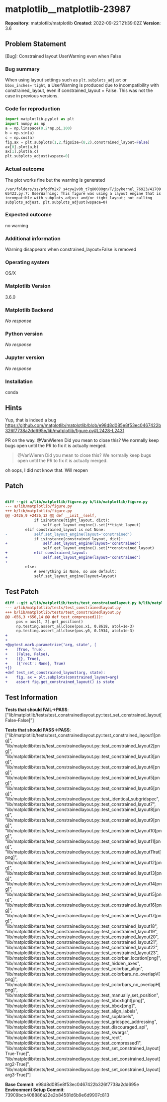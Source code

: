 # matplotlib__matplotlib-23987

**Repository**: matplotlib/matplotlib
**Created**: 2022-09-22T21:39:02Z
**Version**: 3.6

## Problem Statement

[Bug]: Constrained layout UserWarning even when False
### Bug summary

When using layout settings such as `plt.subplots_adjust` or `bbox_inches='tight`, a UserWarning is produced due to incompatibility with constrained_layout, even if constrained_layout = False. This was not the case in previous versions.

### Code for reproduction

```python
import matplotlib.pyplot as plt
import numpy as np
a = np.linspace(0,2*np.pi,100)
b = np.sin(a)
c = np.cos(a)
fig,ax = plt.subplots(1,2,figsize=(8,2),constrained_layout=False)
ax[0].plot(a,b)
ax[1].plot(a,c)
plt.subplots_adjust(wspace=0)
```


### Actual outcome

The plot works fine but the warning is generated

`/var/folders/ss/pfgdfm2x7_s4cyw2v0b_t7q80000gn/T/ipykernel_76923/4170965423.py:7: UserWarning: This figure was using a layout engine that is incompatible with subplots_adjust and/or tight_layout; not calling subplots_adjust.
  plt.subplots_adjust(wspace=0)`

### Expected outcome

no warning

### Additional information

Warning disappears when constrained_layout=False is removed

### Operating system

OS/X

### Matplotlib Version

3.6.0

### Matplotlib Backend

_No response_

### Python version

_No response_

### Jupyter version

_No response_

### Installation

conda


## Hints

Yup, that is indeed a bug https://github.com/matplotlib/matplotlib/blob/e98d8d085e8f53ec0467422b326f7738a2dd695e/lib/matplotlib/figure.py#L2428-L2431 

PR on the way.
@VanWieren Did you mean to close this?  We normally keep bugs open until the PR to fix it is actually merged.
> @VanWieren Did you mean to close this? We normally keep bugs open until the PR to fix it is actually merged.

oh oops, I did not know that. Will reopen

## Patch

```diff

diff --git a/lib/matplotlib/figure.py b/lib/matplotlib/figure.py
--- a/lib/matplotlib/figure.py
+++ b/lib/matplotlib/figure.py
@@ -2426,9 +2426,12 @@ def __init__(self,
             if isinstance(tight_layout, dict):
                 self.get_layout_engine().set(**tight_layout)
         elif constrained_layout is not None:
-            self.set_layout_engine(layout='constrained')
             if isinstance(constrained_layout, dict):
+                self.set_layout_engine(layout='constrained')
                 self.get_layout_engine().set(**constrained_layout)
+            elif constrained_layout:
+                self.set_layout_engine(layout='constrained')
+
         else:
             # everything is None, so use default:
             self.set_layout_engine(layout=layout)


```

## Test Patch

```diff
diff --git a/lib/matplotlib/tests/test_constrainedlayout.py b/lib/matplotlib/tests/test_constrainedlayout.py
--- a/lib/matplotlib/tests/test_constrainedlayout.py
+++ b/lib/matplotlib/tests/test_constrainedlayout.py
@@ -656,3 +656,14 @@ def test_compressed1():
     pos = axs[1, 2].get_position()
     np.testing.assert_allclose(pos.x1, 0.8618, atol=1e-3)
     np.testing.assert_allclose(pos.y0, 0.1934, atol=1e-3)
+
+
+@pytest.mark.parametrize('arg, state', [
+    (True, True),
+    (False, False),
+    ({}, True),
+    ({'rect': None}, True)
+])
+def test_set_constrained_layout(arg, state):
+    fig, ax = plt.subplots(constrained_layout=arg)
+    assert fig.get_constrained_layout() is state

```

## Test Information

**Tests that should FAIL→PASS**: ["lib/matplotlib/tests/test_constrainedlayout.py::test_set_constrained_layout[False-False]"]

**Tests that should PASS→PASS**: ["lib/matplotlib/tests/test_constrainedlayout.py::test_constrained_layout1[png]", "lib/matplotlib/tests/test_constrainedlayout.py::test_constrained_layout2[png]", "lib/matplotlib/tests/test_constrainedlayout.py::test_constrained_layout3[png]", "lib/matplotlib/tests/test_constrainedlayout.py::test_constrained_layout4[png]", "lib/matplotlib/tests/test_constrainedlayout.py::test_constrained_layout5[png]", "lib/matplotlib/tests/test_constrainedlayout.py::test_constrained_layout6[png]", "lib/matplotlib/tests/test_constrainedlayout.py::test_identical_subgridspec", "lib/matplotlib/tests/test_constrainedlayout.py::test_constrained_layout7", "lib/matplotlib/tests/test_constrainedlayout.py::test_constrained_layout8[png]", "lib/matplotlib/tests/test_constrainedlayout.py::test_constrained_layout9[png]", "lib/matplotlib/tests/test_constrainedlayout.py::test_constrained_layout10[png]", "lib/matplotlib/tests/test_constrainedlayout.py::test_constrained_layout11[png]", "lib/matplotlib/tests/test_constrainedlayout.py::test_constrained_layout11rat[png]", "lib/matplotlib/tests/test_constrainedlayout.py::test_constrained_layout12[png]", "lib/matplotlib/tests/test_constrainedlayout.py::test_constrained_layout13[png]", "lib/matplotlib/tests/test_constrainedlayout.py::test_constrained_layout14[png]", "lib/matplotlib/tests/test_constrainedlayout.py::test_constrained_layout15[png]", "lib/matplotlib/tests/test_constrainedlayout.py::test_constrained_layout16[png]", "lib/matplotlib/tests/test_constrainedlayout.py::test_constrained_layout17[png]", "lib/matplotlib/tests/test_constrainedlayout.py::test_constrained_layout18", "lib/matplotlib/tests/test_constrainedlayout.py::test_constrained_layout19", "lib/matplotlib/tests/test_constrainedlayout.py::test_constrained_layout20", "lib/matplotlib/tests/test_constrainedlayout.py::test_constrained_layout21", "lib/matplotlib/tests/test_constrainedlayout.py::test_constrained_layout22", "lib/matplotlib/tests/test_constrainedlayout.py::test_constrained_layout23", "lib/matplotlib/tests/test_constrainedlayout.py::test_colorbar_location[png]", "lib/matplotlib/tests/test_constrainedlayout.py::test_hidden_axes", "lib/matplotlib/tests/test_constrainedlayout.py::test_colorbar_align", "lib/matplotlib/tests/test_constrainedlayout.py::test_colorbars_no_overlapV[png]", "lib/matplotlib/tests/test_constrainedlayout.py::test_colorbars_no_overlapH[png]", "lib/matplotlib/tests/test_constrainedlayout.py::test_manually_set_position", "lib/matplotlib/tests/test_constrainedlayout.py::test_bboxtight[png]", "lib/matplotlib/tests/test_constrainedlayout.py::test_bbox[png]", "lib/matplotlib/tests/test_constrainedlayout.py::test_align_labels", "lib/matplotlib/tests/test_constrainedlayout.py::test_suplabels", "lib/matplotlib/tests/test_constrainedlayout.py::test_gridspec_addressing", "lib/matplotlib/tests/test_constrainedlayout.py::test_discouraged_api", "lib/matplotlib/tests/test_constrainedlayout.py::test_kwargs", "lib/matplotlib/tests/test_constrainedlayout.py::test_rect", "lib/matplotlib/tests/test_constrainedlayout.py::test_compressed1", "lib/matplotlib/tests/test_constrainedlayout.py::test_set_constrained_layout[True-True]", "lib/matplotlib/tests/test_constrainedlayout.py::test_set_constrained_layout[arg2-True]", "lib/matplotlib/tests/test_constrainedlayout.py::test_set_constrained_layout[arg3-True]"]

**Base Commit**: e98d8d085e8f53ec0467422b326f7738a2dd695e
**Environment Setup Commit**: 73909bcb408886a22e2b84581d6b9e6d9907c813
